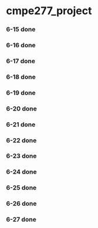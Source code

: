 # cmpe277_project

### 6-15 done
### 6-16 done
### 6-17 done
### 6-18 done
### 6-19 done
### 6-20 done
### 6-21 done
### 6-22 done
### 6-23 done
### 6-24 done
### 6-25 done
### 6-26 done
### 6-27 done
